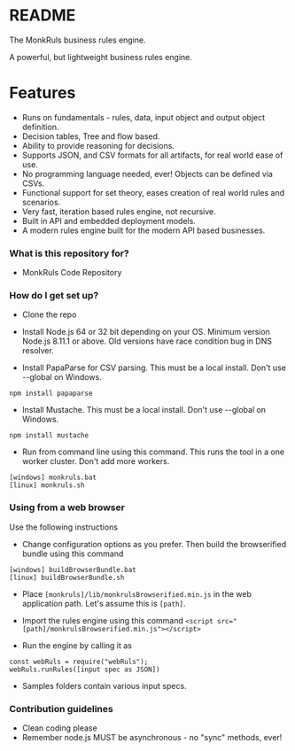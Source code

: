 # README #

The MonkRuls business rules engine.

A powerful, but lightweight business rules engine.

# Features #

* Runs on fundamentals - rules, data, input object and output object definition.
* Decision tables, Tree and flow based.
* Ability to provide reasoning for decisions.
* Supports JSON, and CSV formats for all artifacts, for real world ease of use.
* No programming language needed, ever! Objects can be defined via CSVs.
* Functional support for set theory, eases creation of real world rules and scenarios.
* Very fast, iteration based rules engine, not recursive. 
* Built in API and embedded deployment models. 
* A modern rules engine built for the modern API based businesses. 

### What is this repository for? ###

* MonkRuls Code Repository

### How do I get set up? ###

* Clone the repo

* Install Node.js 64 or 32 bit depending on your OS. Minimum version Node.js 8.11.1 or above. Old versions have race condition bug in DNS resolver.

* Install PapaParse for CSV parsing.  This must be a local install. Don't use --global on Windows.
```
npm install papaparse
```

* Install Mustache.  This must be a local install. Don't use --global on Windows.
```
npm install mustache
```

* Run from command line using this command. This runs the tool in a one worker cluster. Don't add more workers. 
```
[windows] monkruls.bat 
[linux] monkruls.sh
```

### Using from a web browser
Use the following instructions

* Change configuration options as you prefer. Then build the browserified bundle using this command
```
[windows] buildBrowserBundle.bat 
[linux] buildBrowserBundle.sh
```

* Place `[monkruls]/lib/monkrulsBrowserified.min.js` in the web application path. Let's assume this is `[path]`.

* Import the rules engine using this command `<script src="[path]/monkrulsBrowserified.min.js"></script>`

* Run the engine by calling it as 
```
const webRuls = require("webRuls");
webRuls.runRules([input spec as JSON])
```

* Samples folders contain various input specs.

### Contribution guidelines ###

* Clean coding please
* Remember node.js MUST be asynchronous - no "sync" methods, ever!
